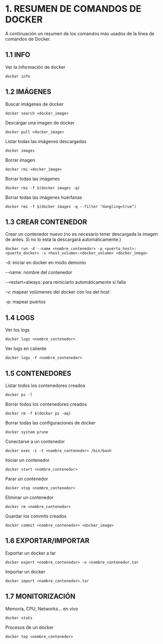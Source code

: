 # 1. RESUMEN DE COMANDOS DE DOCKER
A continuación un resumen de los comandos más usados de la línea de comandos de Docker.

## 1.1 INFO
Ver la información de docker
```
docker info
```

## 1.2 IMÁGENES
Buscar imágenes de docker
```
docker search <docker_image>
```
Descargar una imagen de docker
```
docker pull <docker_image>
```
Listar todas las imágenes descargadas
```
docker images
```
Borrar imagen
```
docker rmi <docker_image>
```
Borrar todas las imágenes
```
docker rmi -f $(docker images -q)
```
Borrar todas las imágenes huérfanas
```
docker rmi -f $(docker images -q --filter "dangling=true")
```

## 1.3 CREAR CONTENEDOR
Crear un contenedor nuevo (no es necesario tener descargada la imagen de antes. Si no lo está la
descargará automáticamente.)
```
docker run -d --name <nombre_contenedor> -p <puerto_host>:<puerto_docker> -v <host_volume>:<docker_volume> <docker_image>
```

-d: iniciar en docker en modo demonio

--name: nombre del contenedor

--restart=always: para reiniciarlo automáticamente si falla

-v: mapear volúmenes del docker con los del host

-p: mapear puertos

## 1.4 LOGS
Ver los logs
```
docker logs <nombre_contenedor>
```
Ver logs en caliente
```
docker logs -f <nombre_contenedor>
```

## 1.5 CONTENEDORES
Listar todos los contenedores creados
```
docker ps -l
```
Borrar todos los contenedores creados
```
docker rm -f $(docker ps -aq)
```
Borrar todas las configuraciones de docker
```
docker system prune
```
Conectarse a un contenedor
```
docker exec -i -t <nombre_contenedor> /bin/bash
```
Iniciar un contenedor
```
docker start <nombre_contenedor>
```
Parar un contenedor
```
docker stop <nombre_contenedor>
```
Eliminar un contenedor
```
docker rm <nombre_contenedor>
```
Guardar los commits creados
```
docker commit <nombre_contenedor> <docker_image>
```

## 1.6 EXPORTAR/IMPORTAR
Exportar un docker a tar
```
docker export <nombre_contenedor> -o <nombre_contenedor.tar
```
Importar un docker
```
docker import <nombre_contenedor>.tar
```

## 1.7 MONITORIZACIÓN
Memoria, CPU, Networks… en vivo
```
docker stats
```
Procesos de un docker
```
docker top <nombre_contenedor>
```